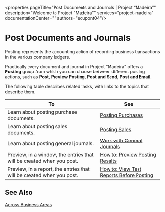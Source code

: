 <properties
	pageTitle="Post Documents and Journals | Project “Madeira”"
        description="Welcome to Project "Madeira"" 
        services="project-madeira" 
        documentationCenter=""
        authors="edupont04"/>
<tags
    ms.service="project-madeira"
    ms.topic="article"
    ms.author="edupont04" />
    
# Post Documents and Journals
Posting represents the accounting action of recording business transactions in the various company ledgers.

Practically every document and journal in Project "Madeira" offers a **Posting** group from which you can choose between different posting actions, such as **Post**, **Preview Posting**, **Post and Send**, **Post and Email**.

The following table describes related tasks, with links to the topics that describe them.

|To   |See   |
|-----|------| 
|Learn about posting purchase documents.|[Posting Purchases](ui-post-purchases.md)| 
|Learn about posting sales documents.|[Posting Sales](ui-post-sales.md)|
|Learn about posting general journals.|[Work with General Journals](ui-work-general-journals.md)|
|Preview, in a window, the entries that will be created when you post.|[How to: Preview Posting Results](ui-how-preview-post-results.md)|
|Preview, in a report, the entries that will be created when you post.|[How to: View Test Reports Before Posting](ui-how-view-test-reports-posting.md)|

## See Also
[Across Business Areas](ui-across-business-areas.md)
